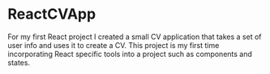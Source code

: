 # ReactCVApp
For my first React project I created a small CV application that takes a set of user info and uses it to create a CV. This project is my first time incorporating React specific tools into a project such as components and states.